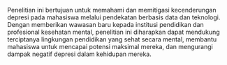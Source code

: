 Penelitian ini bertujuan untuk memahami dan memitigasi kecenderungan depresi pada mahasiswa melalui pendekatan berbasis data dan teknologi. 
Dengan memberikan wawasan baru kepada institusi pendidikan dan profesional kesehatan mental, penelitian ini diharapkan dapat mendukung terciptanya lingkungan pendidikan yang sehat secara mental, membantu mahasiswa untuk mencapai potensi maksimal mereka, dan mengurangi dampak negatif depresi dalam kehidupan mereka.
